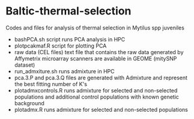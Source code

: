# Baltic-thermal-selection
Codes and files for analysis of thermal selection in Mytilus spp juveniles

- bashPCA.sh script runs PCA analysis in HPC
- plotpcakmaf.R script for plotting PCA 
- raw data (CEL files) text file that contains the raw data generated by Affymetrix microarray scanners are available in GEOME (mitySNP dataset)
- run_admxiture.sh runs admixture in HPC
- pca.3.P and pca.3.Q files are generated with Admixture and represent the best fitting number of K's 
- plotadmxcontrols.R runs admixture for selected and non-selected populations and additional control populations with known genetic background
- plotadmx.R runs admixture for selected and non-selected populations
